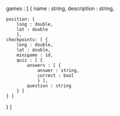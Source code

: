 games : [ {
    name : string,
    description : string,

    position: {
        long : double,
        lat : double
        },
    checkpoints: [ {
        long : double,
        lat : double,
        minigame : id,
        quiz : [ {
            answers : [ {
                answer : string,
                correct : bool
                } ],
            question : string
        } ]
    } ]
} ]
